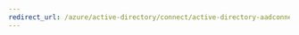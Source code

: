 ```yaml
---
redirect_url: /azure/active-directory/connect/active-directory-aadconnect-federation-compatibility
---
```

